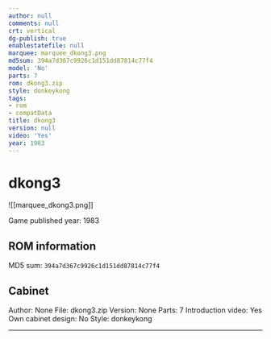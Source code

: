 ```yaml
---
author: null
comments: null
crt: vertical
dg-publish: true
enablestatefile: null
marquee: marquee_dkong3.png
md5sum: 394a7d367c9926c1d151dd87814c77f4
model: 'No'
parts: 7
rom: dkong3.zip
style: donkeykong
tags:
- rom
- compatData
title: dkong3
version: null
video: 'Yes'
year: 1983
---
```


# dkong3

![[marquee_dkong3.png]]

Game published year: 1983

## ROM information

MD5 sum: `394a7d367c9926c1d151dd87814c77f4` 

## Cabinet

Author: None
File: dkong3.zip
Version: None
Parts: 7
Introduction video: Yes
Own cabinet design: No
Style: donkeykong

---

